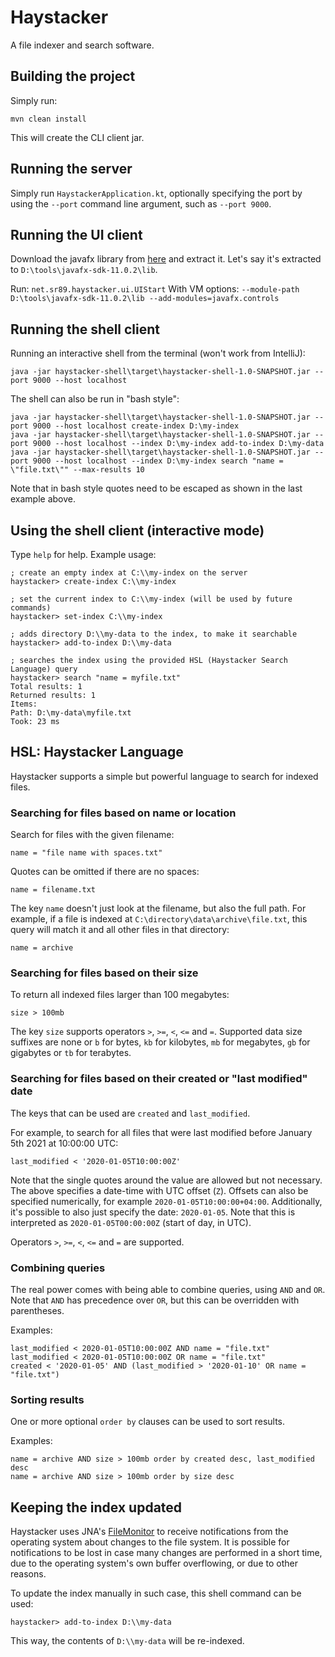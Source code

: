 # Haystacker

A file indexer and search software.

## Building the project

Simply run:

    mvn clean install
    
This will create the CLI client jar.

## Running the server

Simply run `HaystackerApplication.kt`, optionally specifying the port by using the `--port` command line argument, such as `--port 9000`.

## Running the UI client

Download the javafx library from [here](https://gluonhq.com/products/javafx/) and extract it.
Let's say it's extracted to `D:\tools\javafx-sdk-11.0.2\lib`.

Run: `net.sr89.haystacker.ui.UIStart`
With VM options: `--module-path D:\tools\javafx-sdk-11.0.2\lib --add-modules=javafx.controls`

## Running the shell client

Running an interactive shell from the terminal (won't work from IntelliJ):

    java -jar haystacker-shell\target\haystacker-shell-1.0-SNAPSHOT.jar --port 9000 --host localhost
    
The shell can also be run in "bash style":

    java -jar haystacker-shell\target\haystacker-shell-1.0-SNAPSHOT.jar --port 9000 --host localhost create-index D:\my-index
    java -jar haystacker-shell\target\haystacker-shell-1.0-SNAPSHOT.jar --port 9000 --host localhost --index D:\my-index add-to-index D:\my-data
    java -jar haystacker-shell\target\haystacker-shell-1.0-SNAPSHOT.jar --port 9000 --host localhost --index D:\my-index search "name = \"file.txt\"" --max-results 10

Note that in bash style quotes need to be escaped as shown in the last example above.

## Using the shell client (interactive mode)

Type `help` for help. Example usage:

    ; create an empty index at C:\\my-index on the server
    haystacker> create-index C:\\my-index
    
    ; set the current index to C:\\my-index (will be used by future commands)
    haystacker> set-index C:\\my-index
    
    ; adds directory D:\\my-data to the index, to make it searchable
    haystacker> add-to-index D:\\my-data
    
    ; searches the index using the provided HSL (Haystacker Search Language) query
    haystacker> search "name = myfile.txt"
    Total results: 1
    Returned results: 1
    Items:
    Path: D:\my-data\myfile.txt
    Took: 23 ms

## HSL: Haystacker Language

Haystacker supports a simple but powerful language to search for indexed files.

### Searching for files based on name or location

Search for files with the given filename:

    name = "file name with spaces.txt"

Quotes can be omitted if there are no spaces:

    name = filename.txt
    
The key `name` doesn't just look at the filename, but also the full path.
For example, if a file is indexed at `C:\directory\data\archive\file.txt`, this query will match it and all other files in that directory:

    name = archive
    
### Searching for files based on their size

To return all indexed files larger than 100 megabytes:

    size > 100mb
    
The key `size` supports operators `>`, `>=`, `<`, `<=` and `=`.
Supported data size suffixes are none or `b` for bytes, `kb` for kilobytes, `mb` for megabytes, `gb` for gigabytes or `tb` for terabytes.

### Searching for files based on their created or "last modified" date

The keys that can be used are `created` and `last_modified`.

For example, to search for all files that were last modified before January 5th 2021 at 10:00:00 UTC:

    last_modified < '2020-01-05T10:00:00Z'

Note that the single quotes around the value are allowed but not necessary.
The above specifies a date-time with UTC offset (`Z`). Offsets can also be specified numerically, for example `2020-01-05T10:00:00+04:00`.
Additionally, it's possible to also just specify the date: `2020-01-05`. Note that this is interpreted as `2020-01-05T00:00:00Z` (start of day, in UTC).

Operators `>`, `>=`, `<`, `<=` and `=` are supported.

### Combining queries

The real power comes with being able to combine queries, using `AND` and `OR`. Note that `AND` has precedence over `OR`, but this can be overridden with parentheses.

Examples:

    last_modified < 2020-01-05T10:00:00Z AND name = "file.txt"
    last_modified < 2020-01-05T10:00:00Z OR name = "file.txt"
    created < '2020-01-05' AND (last_modified > '2020-01-10' OR name = "file.txt")
    
### Sorting results

One or more optional `order by` clauses can be used to sort results.

Examples:

    name = archive AND size > 100mb order by created desc, last_modified desc
    name = archive AND size > 100mb order by size desc
    
## Keeping the index updated

Haystacker uses JNA's [FileMonitor](https://github.com/java-native-access/jna/blob/master/www/PlatformLibrary.md) to receive notifications from the operating system about changes to the file system.
It is possible for notifications to be lost in case many changes are performed in a short time, due to the operating system's own buffer overflowing, or due to other reasons.

To update the index manually in such case, this shell command can be used:

    haystacker> add-to-index D:\\my-data
    
This way, the contents of `D:\\my-data` will be re-indexed.